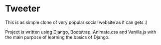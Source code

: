 # Tweeter
This is as simple clone of very popular social website as it can gets :) 

Project is written using Django, Bootstrap, Animate.css and Vanilla.js with the main purpose of learning the basics of Django.
